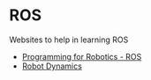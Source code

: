 # ROS
Websites to help in learning ROS

* [Programming for Robotics - ROS](http://www.rsl.ethz.ch/education-students/lectures/ros.html)
* [Robot Dynamics](http://www.rsl.ethz.ch/education-students/lectures/robotdynamics.html)
